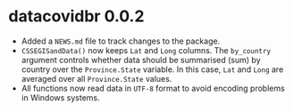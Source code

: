 # datacovidbr 0.0.2

* Added a `NEWS.md` file to track changes to the package.
* `CSSEGISandData()` now keeps `Lat` and `Long` columns. 
The `by_country` argument controls whether data should be summarised (sum)
by country over the `Province.State` variable. In this case, `Lat` and `Long`
are averaged over all `Province.State` values.
* All functions now read data in `UTF-8` format to avoid encoding problems in
Windows systems.